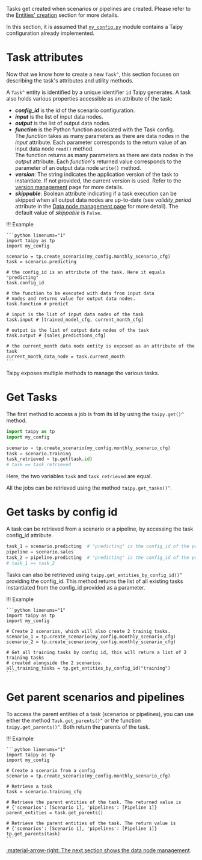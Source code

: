 Tasks get created when scenarios or pipelines are created. Please refer to the
[Entities' creation](scenario-creation.md) section for more details.

In this section, it is assumed that <a href="./code_example/my_config.py" download>`my_config.py`</a>
module contains a Taipy configuration already implemented.

# Task attributes
Now that we know how to create a new `Task^`, this section focuses on describing the task's attributes and
utility methods.

A `Task^` entity is identified by a unique identifier `id` Taipy generates.
A task also holds various properties accessible as an attribute of the task:

- _**config_id**_ is the id of the scenario configuration.
- _**input**_ is the list of input data nodes.
- _**output**_ is the list of output data nodes.
- _**function**_ is the Python function associated with the Task config.<br/>
  The _function_ takes as many parameters as there are data nodes in the _input_ attribute. Each parameter corresponds
  to the return value of an input data node `read()` method.<br/>
  The function returns as many parameters as there are data nodes in the _output_ attribute. Each
  _function_'s returned value corresponds to the parameter of an output data node `write()` method.
- _**version**_: The string indicates the application version of the task to instantiate.
  If not provided, the current version is used. Refer to the [version management](../versioning/index.md)
  page for more details.
- _**skippable**_: Boolean attribute indicating if a task execution can be skipped when all output
  data nodes are up-to-date (see *validity_period* attribute in the
  [Data node management page](../entities/data-node-mgt.md) for more detail). The default value of
  _skippable_ is `False`.

!!! Example

    ```python linenums="1"
    import taipy as tp
    import my_config

    scenario = tp.create_scenario(my_config.monthly_scenario_cfg)
    task = scenario.predicting

    # the config_id is an attribute of the task. Here it equals "predicting"
    task.config_id

    # the function to be executed with data from input data
    # nodes and returns value for output data nodes.
    task.function # predict

    # input is the list of input data nodes of the task
    task.input # [trained_model_cfg, current_month_cfg]

    # output is the list of output data nodes of the task
    task.output # [sales_predictions_cfg]

    # the current_month data node entity is exposed as an attribute of the task
    current_month_data_node = task.current_month
    ```

Taipy exposes multiple methods to manage the various tasks.

# Get Tasks

The first method to access a job is from its id by using the `taipy.get()^` method.

```python linenums="1"
import taipy as tp
import my_config

scenario = tp.create_scenario(my_config.monthly_scenario_cfg)
task = scenario.training
task_retrieved = tp.get(task.id)
# task == task_retrieved
```

Here, the two variables `task` and `task_retrieved` are equal.

All the jobs can be retrieved using the method `taipy.get_tasks()^`.

# Get tasks by config id

A task can be retrieved from a scenario or a pipeline, by accessing the task config_id attribute.

```python linenums="1"
task_1 = scenario.predicting  # "predicting" is the config_id of the predicting Task in the scenario
pipeline = scenario.sales
task_2 = pipeline.predicting  # "predicting" is the config_id of the predicting Task in the pipeline
# task_1 == task_2
```

Tasks can also be retrieved using `taipy.get_entities_by_config_id()^` providing the config_id.
This method returns the list of all existing tasks instantiated from the config_id provided as a parameter.

!!! Example

    ```python linenums="1"
    import taipy as tp
    import my_config

    # Create 2 scenarios, which will also create 2 trainig tasks.
    scenario_1 = tp.create_scenario(my_config.monthly_scenario_cfg)
    scenario_2 = tp.create_scenario(my_config.monthly_scenario_cfg)

    # Get all training tasks by config id, this will return a list of 2 training tasks
    # created alongside the 2 scenarios.
    all_training_tasks = tp.get_entities_by_config_id("training")
    ```

# Get parent scenarios and pipelines

To access the parent entities of a task (scenarios or pipelines), you can
use either the method `Task.get_parents()^` or the function
`taipy.get_parents()^`. Both return the parents of the task.

!!! Example

    ```python linenums="1"
    import taipy as tp
    import my_config

    # Create a scenario from a config
    scenario = tp.create_scenario(my_config.monthly_scenario_cfg)

    # Retrieve a task
    task = scenario.training_cfg

    # Retrieve the parent entities of the task. The returned value is
    # {'scenarios': [Scenario 1], 'pipelines': [Pipeline 1]}
    parent_entities = task.get_parents()

    # Retrieve the parent entities of the task. The return value is
    # {'scenarios': [Scenario 1], 'pipelines': [Pipeline 1]}
    tp.get_parents(task)
    ```

[:material-arrow-right: The next section shows the data node management](data-node-mgt.md).
